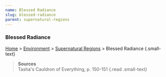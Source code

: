 ```yaml
---
name: Blessed Radiance
slug: blessed-radiance
parent: supernatural-regions
---
```

### Blessed Radiance
[Home](dm-operations-center) > [Environment](environment) > [Supernatural Regions](supernatural-regions) > Blessed Radiance {.small-text}

> **Sources** <br/>
> Tasha's Cauldron of Everything, p. 150-151
{.read .small-text}
